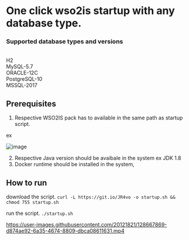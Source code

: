 # One click wso2is startup with any database type.

### Supported database types and versions
<br/> H2
<br/> MySQL-5.7
<br/> ORACLE-12C
<br/> PostgreSQL-10
<br/> MSSQL-2017

## Prerequisites

1. Respective WSO2IS pack has to available in the same path as startup script.

ex

![image](https://user-images.githubusercontent.com/20121821/128663968-22575662-9ef1-49fa-b6cf-5875312c548b.png)

2. Respective Java version should be avaibale in the system ex JDK 1.8
3. Docker runtime should be installed in the system,


## How to run

download the script.
`curl -L https://git.io/JR4vo -o startup.sh && chmod 755 startup.sh`

run the script.
`./startup.sh`



https://user-images.githubusercontent.com/20121821/128667869-d874ae92-6a35-4674-8809-dbca08611631.mp4


